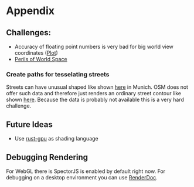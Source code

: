 # Appendix

## Challenges:

* Accuracy of floating point numbers is very bad for big world view
  coordinates ([Plot](https://en.wikipedia.org/wiki/IEEE_754#/media/File:IEEE754.svg))
* [Perils of World Space](https://paroj.github.io/gltut/Positioning/Tut07%20The%20Perils%20of%20World%20Space.html)

### Create paths for tesselating streets

Streets can have unusual shaped like shown [here](https://www.google.de/maps/@48.1353883,11.5717232,19z) in Munich. OSM
does not offer such data and therefore just renders an ordinary street contour like
shown [here](https://www.openstreetmap.org/query?lat=48.13533&lon=11.57143).
Because the data is probably not available this is a very hard challenge.

## Future Ideas

* Use [rust-gpu](https://github.com/EmbarkStudios/rust-gpu) as shading language

## Debugging Rendering

For WebGL there is SpectorJS is enabled by default right now. For debugging on a desktop environment you can use
[RenderDoc](https://renderdoc.org/).